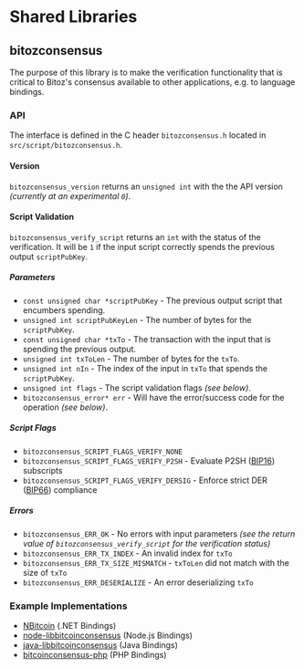 Shared Libraries
================

## bitozconsensus

The purpose of this library is to make the verification functionality that is critical to Bitoz's consensus available to other applications, e.g. to language bindings.

### API

The interface is defined in the C header `bitozconsensus.h` located in  `src/script/bitozconsensus.h`.

#### Version

`bitozconsensus_version` returns an `unsigned int` with the the API version *(currently at an experimental `0`)*.

#### Script Validation

`bitozconsensus_verify_script` returns an `int` with the status of the verification. It will be `1` if the input script correctly spends the previous output `scriptPubKey`.

##### Parameters
- `const unsigned char *scriptPubKey` - The previous output script that encumbers spending.
- `unsigned int scriptPubKeyLen` - The number of bytes for the `scriptPubKey`.
- `const unsigned char *txTo` - The transaction with the input that is spending the previous output.
- `unsigned int txToLen` - The number of bytes for the `txTo`.
- `unsigned int nIn` - The index of the input in `txTo` that spends the `scriptPubKey`.
- `unsigned int flags` - The script validation flags *(see below)*.
- `bitozconsensus_error* err` - Will have the error/success code for the operation *(see below)*.

##### Script Flags
- `bitozconsensus_SCRIPT_FLAGS_VERIFY_NONE`
- `bitozconsensus_SCRIPT_FLAGS_VERIFY_P2SH` - Evaluate P2SH ([BIP16](https://github.com/bitcoin/bips/blob/master/bip-0016.mediawiki)) subscripts
- `bitozconsensus_SCRIPT_FLAGS_VERIFY_DERSIG` - Enforce strict DER ([BIP66](https://github.com/bitcoin/bips/blob/master/bip-0066.mediawiki)) compliance

##### Errors
- `bitozconsensus_ERR_OK` - No errors with input parameters *(see the return value of `bitozconsensus_verify_script` for the verification status)*
- `bitozconsensus_ERR_TX_INDEX` - An invalid index for `txTo`
- `bitozconsensus_ERR_TX_SIZE_MISMATCH` - `txToLen` did not match with the size of `txTo`
- `bitozconsensus_ERR_DESERIALIZE` - An error deserializing `txTo`

### Example Implementations
- [NBitcoin](https://github.com/NicolasDorier/NBitcoin/blob/master/NBitcoin/Script.cs#L814) (.NET Bindings)
- [node-libbitcoinconsensus](https://github.com/bitpay/node-libbitcoinconsensus) (Node.js Bindings)
- [java-libbitcoinconsensus](https://github.com/dexX7/java-libbitcoinconsensus) (Java Bindings)
- [bitcoinconsensus-php](https://github.com/Bit-Wasp/bitcoinconsensus-php) (PHP Bindings)
